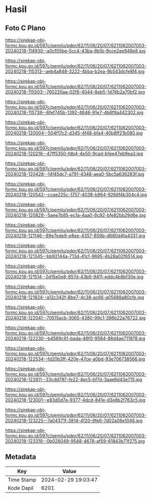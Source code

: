 # Hasil

## Foto C Plano

https://sirekap-obj-formc.kpu.go.id/597c/pemilu/pdpr/62/11/06/20/07/6211062007003-20240218-114930--a0cf05be-5cc4-43ba-8b1b-9cce2ee948e8.jpg

https://sirekap-obj-formc.kpu.go.id/597c/pemilu/pdpr/62/11/06/20/07/6211062007003-20240218-115313--aeb4a848-3222-4bba-b2ea-9b543dcfe8f4.jpg

https://sirekap-obj-formc.kpu.go.id/597c/pemilu/pdpr/62/11/06/20/07/6211062007003-20240218-115503--760220aa-02f6-4044-8eb5-1d76b2a70bf2.jpg

https://sirekap-obj-formc.kpu.go.id/597c/pemilu/pdpr/62/11/06/20/07/6211062007003-20240218-115739--6fef745b-1392-4646-91e7-4b6f9a442302.jpg

https://sirekap-obj-formc.kpu.go.id/597c/pemilu/pdpr/62/11/06/20/07/6211062007003-20240218-120004--504f17c2-d345-4f48-bfa4-40b8ff21b080.jpg

https://sirekap-obj-formc.kpu.go.id/597c/pemilu/pdpr/62/11/06/20/07/6211062007003-20240218-120218--47ff5350-fdb4-4e50-9cad-b1ee47eb9ea3.jpg

https://sirekap-obj-formc.kpu.go.id/597c/pemilu/pdpr/62/11/06/20/07/6211062007003-20240218-120428--14f45dc7-a791-4348-aea0-5bc5a636283f.jpg

https://sirekap-obj-formc.kpu.go.id/597c/pemilu/pdpr/62/11/06/20/07/6211062007003-20240218-120542--ccae225c-1757-4038-b964-9266f4b304c4.jpg

https://sirekap-obj-formc.kpu.go.id/597c/pemilu/pdpr/62/11/06/20/07/6211062007003-20240218-120828--5aee7b85-ec1a-4aa0-8c92-bfe82bb29d6e.jpg

https://sirekap-obj-formc.kpu.go.id/597c/pemilu/pdpr/62/11/06/20/07/6211062007003-20240218-121146--89e7ede9-e8ee-4357-859b-d680d4fa4331.jpg

https://sirekap-obj-formc.kpu.go.id/597c/pemilu/pdpr/62/11/06/20/07/6211062007003-20240218-121345--bb92144a-713d-41cf-9695-4b28a02f6514.jpg

https://sirekap-obj-formc.kpu.go.id/597c/pemilu/pdpr/62/11/06/20/07/6211062007003-20240218-121514--2d15e0e8-857d-43b9-9411-eddc4b8bf30e.jpg

https://sirekap-obj-formc.kpu.go.id/597c/pemilu/pdpr/62/11/06/20/07/6211062007003-20240218-121824--a12c342f-8be7-4c38-ac66-a05688a80cfe.jpg

https://sirekap-obj-formc.kpu.go.id/597c/pemilu/pdpr/62/11/06/20/07/6211062007003-20240218-122041--70515acb-3065-4380-99c1-386b22a76722.jpg

https://sirekap-obj-formc.kpu.go.id/597c/pemilu/pdpr/62/11/06/20/07/6211062007003-20240218-122230--b4569c91-bada-46f0-9584-88d4ae711978.jpg

https://sirekap-obj-formc.kpu.go.id/597c/pemilu/pdpr/62/11/06/20/07/6211062007003-20240218-122534--fd20b3ff-420e-47ce-a0bd-93e706738566.jpg

https://sirekap-obj-formc.kpu.go.id/597c/pemilu/pdpr/62/11/06/20/07/6211062007003-20240218-122811--33cdd797-fe22-4ec5-bf7d-3aae6d43e715.jpg

https://sirekap-obj-formc.kpu.go.id/597c/pemilu/pdpr/62/11/06/20/07/6211062007003-20240218-123001--e83d0d7a-9377-4dcd-841e-d3e8b2f763c5.jpg

https://sirekap-obj-formc.kpu.go.id/597c/pemilu/pdpr/62/11/06/20/07/6211062007003-20240218-123225--7a04371f-3814-4f20-9fe6-7d02a08e1048.jpg

https://sirekap-obj-formc.kpu.go.id/597c/pemilu/pdpr/62/11/06/20/07/6211062007003-20240218-123319--0b026049-9548-4678-af59-61843b71f275.jpg


## Metadata

| Key        | Value               |
| ---------- | ------------------- |
| Time Stamp | 2024-02-29 19:03:47 |
| Kode Dapil | 6201                |



